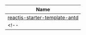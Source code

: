 


|  Name      |
|------|
|   [reactjs-starter-template-antd](https://github.com/lifeparticle/reactjs-starter-template-antd/tree/main)     |
<!-- |   [reactjs-starter-template-antd-dependabot](https://github.com/lifeparticle/reactjs-starter-template-antd-dependabot/tree/main) | -->
